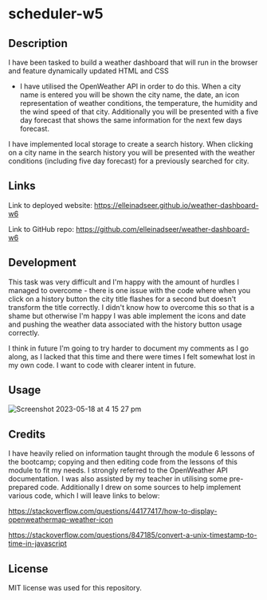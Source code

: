 # scheduler-w5
## Description

I have been tasked to build a weather dashboard that will run in the browser and feature dynamically updated HTML and CSS
 - I have utilised the OpenWeather API in order to do this. When a city name is entered you will be shown the city name, the date, an icon representation of weather conditions, the temperature, the humidity and the wind speed of that city. Additionally you will be presented with a five day forecast that shows the same information for the next few days forecast. 

I have implemented local storage to create a search history. When clicking on a city name in the search history you will be presented with the weather conditions (including five day forecast) for a previously searched for city. 

## Links

Link to deployed website:
https://elleinadseer.github.io/weather-dashboard-w6

Link to GitHub repo: 
https://github.com/elleinadseer/weather-dashboard-w6

## Development

This task was very difficult and I'm happy with the amount of hurdles I managed to overcome - there is one issue with the code where when you click on a history button the city title flashes for a second but doesn't transform the title correctly. I didn't know how to overcome this so that is a shame but otherwise I'm happy I was able implement the icons and date and pushing the weather data associated with the history button usage correctly.

I think in future I'm going to try harder to document my comments as I go along, as I lacked that this time and there were times I felt somewhat lost in my own code. I want to code with clearer intent in future. 

## Usage

![Screenshot 2023-05-18 at 4 15 27 pm](https://github.com/elleinadseer/weather-dashboard-w6/assets/126515415/1ef69e3a-900a-4800-9b6e-4e39c5e26c8f)

## Credits

I have heavily relied on information taught through the module 6 lessons of the bootcamp; copying and then editing code from the lessons of this module to fit my needs. I strongly referred to the OpenWeather API documentation. I was also assisted by my teacher in utilising some pre-prepared code. Additionally I drew on some sources to help implement various code, which I will leave links to below:

https://stackoverflow.com/questions/44177417/how-to-display-openweathermap-weather-icon

https://stackoverflow.com/questions/847185/convert-a-unix-timestamp-to-time-in-javascript

## License

MIT license was used for this repository. 
